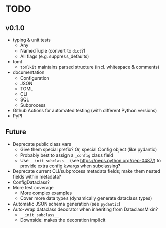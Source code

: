 # TODO

## v0.1.0

- typing & unit tests
  - Any
  - NamedTuple (convert to `dict`?)
  - All flags (e.g. suppress_defaults)
- toml
  - `tomlkit` maintains parsed structure (incl. whitespace & comments)
- documentation
  - Configuration
  - JSON
  - TOML
  - CLI
  - SQL
  - Subprocess
- Github Actions for automated testing (with different Python versions)
- PyPI

## Future

- Deprecate public class vars
  - Give them special prefix? Or, special Config object (like pydantic)
  - Probably best to assign a `_config` class field
  - Use `__init_subclass__` (see https://peps.python.org/pep-0487/) to provide extra config kwargs when subclassing?
- Deprecate current CLI/subprocess metadata fields; make them nested fields within metadata?
- ConfigDataclass?
- More test coverage
  - More complex examples
  - Cover more data types (dynamically generate dataclass types)
- Automatic JSON schema generation (see `pydantic`)
- Auto-wrap dataclass decorator when inheriting from DataclassMixin?
  - `__init_subclass__`
  - Downside: makes the decoration implicit
